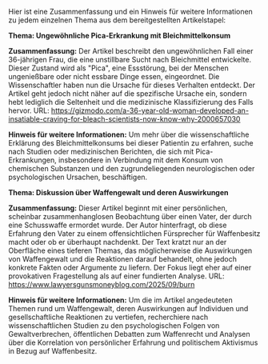 Hier ist eine Zusammenfassung und ein Hinweis für weitere Informationen zu jedem einzelnen Thema aus dem bereitgestellten Artikelstapel:

**Thema: Ungewöhnliche Pica-Erkrankung mit Bleichmittelkonsum**

**Zusammenfassung:**
Der Artikel beschreibt den ungewöhnlichen Fall einer 36-jährigen Frau, die eine unstillbare Sucht nach Bleichmittel entwickelte. Dieser Zustand wird als "Pica", eine Essstörung, bei der Menschen ungenießbare oder nicht essbare Dinge essen, eingeordnet. Die Wissenschaftler haben nun die Ursache für dieses Verhalten entdeckt. Der Artikel geht jedoch nicht näher auf die spezifische Ursache ein, sondern hebt lediglich die Seltenheit und die medizinische Klassifizierung des Falls hervor.
URL: https://gizmodo.com/a-36-year-old-woman-developed-an-insatiable-craving-for-bleach-scientists-now-know-why-2000657030

**Hinweis für weitere Informationen:**
Um mehr über die wissenschaftliche Erklärung des Bleichmittelkonsums bei dieser Patientin zu erfahren, suche nach Studien oder medizinischen Berichten, die sich mit Pica-Erkrankungen, insbesondere in Verbindung mit dem Konsum von chemischen Substanzen und den zugrundeliegenden neurologischen oder psychologischen Ursachen, beschäftigen.

**Thema: Diskussion über Waffengewalt und deren Auswirkungen**

**Zusammenfassung:**
Dieser Artikel beginnt mit einer persönlichen, scheinbar zusammenhanglosen Beobachtung über einen Vater, der durch eine Schusswaffe ermordet wurde. Der Autor hinterfragt, ob diese Erfahrung den Vater zu einem offensichtlichen Fürsprecher für Waffenbesitz macht oder ob er überhaupt nachdenkt. Der Text kratzt nur an der Oberfläche eines tieferen Themas, das möglicherweise die Auswirkungen von Waffengewalt und die Reaktionen darauf behandelt, ohne jedoch konkrete Fakten oder Argumente zu liefern. Der Fokus liegt eher auf einer provokativen Fragestellung als auf einer fundierten Analyse.
URL: https://www.lawyersgunsmoneyblog.com/2025/09/burn

**Hinweis für weitere Informationen:**
Um die im Artikel angedeuteten Themen rund um Waffengewalt, deren Auswirkungen auf Individuen und gesellschaftliche Reaktionen zu vertiefen, recherchiere nach wissenschaftlichen Studien zu den psychologischen Folgen von Gewaltverbrechen, öffentlichen Debatten zum Waffenrecht und Analysen über die Korrelation von persönlicher Erfahrung und politischem Aktivismus in Bezug auf Waffenbesitz.